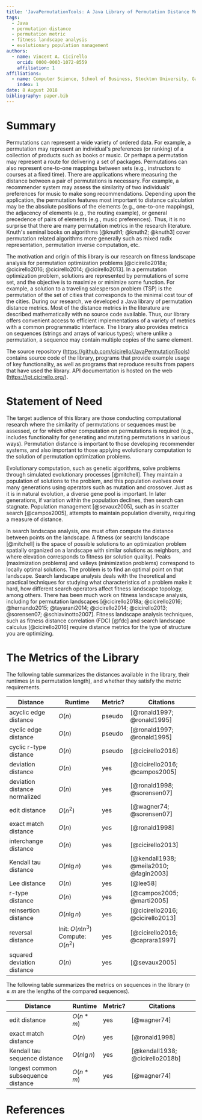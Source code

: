 ```yaml
---
title: 'JavaPermutationTools: A Java Library of Permutation Distance Metrics'
tags:
  - Java
  - permutation distance
  - permutation metric
  - fitness landscape analysis
  - evolutionary population management
authors:
  - name: Vincent A. Cicirello
    orcid: 0000-0003-1072-8559
    affiliation: 1
affiliations:
  - name: Computer Science, School of Business, Stockton University, Galloway, NJ 08205
    index: 1
date: 8 August 2018
bibliography: paper.bib
---
```


# Summary

Permutations can represent a wide variety of ordered data.  For example,
a permutation may represent an individual's preferences (or ranking) of a collection
of products such as books or music.  Or perhaps a permutation may represent a route
for delivering a set of packages.  Permutations can also represent one-to-one mappings 
between sets (e.g., instructors to courses at a fixed time).  There are applications 
where measuring the distance between a pair of permutations is necessary.  For example,
a recommender system may assess the similarity of two individuals' preferences 
for music to make song recommendations.  Depending upon the application, 
the permutation features most important to distance calculation may be 
the absolute positions of the elements (e.g., one-to-one mappings), the adjacency 
of elements (e.g., the routing example), or general precedence of pairs of 
elements (e.g., music preferences).  Thus, it is no surprise that there
are many permutation metrics in the research literature.
Knuth's seminal books on algorithms [@knuth1; @knuth2; @knuth3] cover permutation related 
algorithms more generally such as mixed radix representation, permutation 
inverse computation, etc.  

The motivation and origin of this library is our research on fitness landscape analysis 
for permutation optimization problems [@cicirello2018a; @cicirello2016; @cicirello2014; @cicirello2013].  In a 
permutation optimization problem, solutions are represented by 
permutations of some set, and the objective is to maximize 
or minimize some function.  For example, a solution 
to a traveling salesperson problem (TSP) is the permutation of the set of cities
that corresponds to the minimal cost tour of the cities.
During our research, we developed a Java library of permutation distance 
metrics.  Most of the distance metrics in the literature are described mathematically with 
no source code available.  Thus, our library offers convenient access to efficient 
implementations of a variety of metrics with a common programmatic 
interface.  The library also provides metrics on sequences (strings and arrays of 
various types); where unlike a permutation, a sequence may contain multiple copies of the same element. 

The source repository (https://github.com/cicirello/JavaPermutationTools) 
contains source code of the library, programs that provide example 
usage of key functionality, as well as programs that reproduce results from papers that 
have used the library.  API documentation is hosted on the web (https://jpt.cicirello.org/).
 
# Statement of Need

The target audience of this library are those conducting computational research where
the similarity of permutations or sequences must be assessed, or for which other computation
on permutations is required (e.g., includes functionality for generating and mutating permutations
in various ways).  Permutation distance is important to those developing recommender systems,
and also important to those applying evolutionary computation to the solution
of permutation optimization problems.
 
Evolutionary computation, such as genetic algorithms, solve problems through 
simulated evolutionary processes [@mitchell].  They maintain a population of solutions 
to the problem, and this population evolves over many generations using operators 
such as mutation and crossover.  Just as it is in natural evolution, a diverse gene 
pool is important.  In later generations, if variation within the population 
declines, then search can stagnate.  Population 
management [@sevaux2005], such as in scatter search [@campos2005], 
attempts to maintain population diversity, requiring a measure of distance.

In search landscape analysis, one must often compute the distance between points on the
landscape.  A fitness (or search) landscape [@mitchell] is the space of possible solutions to an 
optimization problem spatially organized on a landscape with similar solutions as neighbors, and 
where elevation corresponds to fitness (or solution quality).  Peaks (maximization problems) 
and valleys (minimization problems) correspond to locally optimal solutions. The
problem is to find an optimal point on that landscape.  Search landscape analysis deals with
the theoretical and practical techniques for studying what characteristics of a problem 
make it hard, how different search operators affect fitness landscape topology, among others.  There 
has been much work on fitness landscape analysis, including for permutation 
landscapes [@cicirello2018a; @cicirello2016; @hernando2015; @tayarani2014; @cicirello2014; @cicirello2013; @sorensen07; @schiavinotto2007].
Fitness landscape analysis techniques, such as fitness distance correlation (FDC) [@fdc] and 
search landscape calculus [@cicirello2016] require distance metrics for the type of structure you are optimizing.

# The Metrics of the Library

The following table summarizes the distances available in the library, their runtimes
($n$ is permutation length), and whether they satisfy the metric requirements.

Distance | Runtime | Metric? | Citations
---------- | ------ | ---- | ----------
acyclic edge distance | $O(n)$ | pseudo | [@ronald1997; @ronald1995]
cyclic edge distance | $O(n)$ | pseudo | [@ronald1997; @ronald1995]
cyclic r-type distance | $O(n)$ | pseudo | [@cicirello2016]
deviation distance | $O(n)$ | yes | [@cicirello2016; @campos2005]
deviation distance normalized | $O(n)$ | yes | [@ronald1998; @sorensen07]
edit distance | $O(n^2)$ | yes | [@wagner74; @sorensen07]
exact match distance | $O(n)$ | yes | [@ronald1998]
interchange distance | $O(n)$ | yes | [@cicirello2013]
Kendall tau distance | $O(n \lg n)$ | yes | [@kendall1938; @meila2010; @fagin2003]
Lee distance | $O(n)$ | yes | [@lee58]
r-type distance | $O(n)$ | yes | [@campos2005; @marti2005]
reinsertion distance | $O(n \lg n)$ | yes | [@cicirello2016; @cicirello2013]
reversal distance | Init: $O(n!n^3)$ Compute: $O(n^2)$ | yes | [@cicirello2016; @caprara1997]
squared deviation distance | $O(n)$ | yes | [@sevaux2005]

The following table summarizes the metrics on
sequences in the library ($n \leq m$ are the lengths of the compared sequences).

Distance | Runtime | Metric? | Citations
---------- | ------ | ---- | ----------
edit distance | $O(n*m)$ | yes | [@wagner74]
exact match distance | $O(n)$ | yes | [@ronald1998]
Kendall tau sequence distance | $O(n \lg n)$ | yes | [@kendall1938; @cicirello2018b]
longest common subsequence distance | $O(n*m)$ | yes | [@wagner74]

# References
